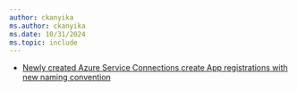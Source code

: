 ```yaml
---
author: ckanyika
ms.author: ckanyika
ms.date: 10/31/2024
ms.topic: include
---
```


- [Newly created Azure Service Connections create App registrations with new naming convention](#newly-created-azure-service-connections-create-app-registrations-with-new-naming-convention)
